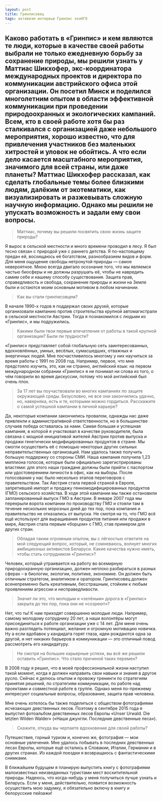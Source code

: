 ```yaml
---
layout: post
title: Гринписовец
tags: активизм интервью Гринпис экоНГО
---
```


Каково работать в «Гринпис» и кем являются те люди, которые в качестве своей работы выбрали не только ежедневную борьбу за сохранение природы, мы решили узнать у Маттиас Шикхофер, экс-координатора международных проектов и директора по коммуникации австрийского офиса этой организации.
Он посетил Минск и поделился многолетним опытом в области эффективной коммуникации при проведении природоохранных и экологических кампаний. Всем, кто в своей работе хотя бы раз сталкивался с организацией даже небольшого мероприятия, хорошо известно, что для привлечения участников без маленьких хитростей и уловок не обойтись. А что если дело касается масштабного мероприятия, значимого для всей страны, или даже планеты? Маттиас Шикхофер рассказал, как сделать глобальные темы более близкими людям, далёким от экотематики, как визуализировать и разжевывать сложную научную информацию.
Однако мы решили не упускать возможность и задали ему свои вопросы.
---

> Маттиас, почему вы решили посвятить свою жизнь защите природы?

Я вырос в сельской местности и много времени проводил в лесу. Я был тесно связан с природой уже с раннего детства. Я по-настоящему предан ей, восхищаюсь её богатством, разнообразием видов и форм. Для меня ощущение свободы нетронутой природы — самое невероятное. Мною всегда двигало осознание того, что мы являемся частью биосферы и не должны разрушать её, чтобы не навредить самим себе и нашему способу существования. Защита прав, справедливость и свобода, сохранение природы и жизни на Земле были и остаются моим основным мотивом в любом начинании.

> Как вы стали гринписовцем?

В начале 1990-х годов я поддержал своих друзей, которые организовали кампанию против строительства крупной автомагистрали в сельской местности Австрии. Тогда я познакомился с людьми из «Гринпис», и мы подружились.

> Какими были твои первые впечатления от работы в такой крупной организации? Были ли трудности?

«Гринпис» представляет собой глобальную сеть заинтересованных, вдохновлённых, умных, весёлых, сумасшедших, отважных и энергичных людей. Мне посчастливилось многому у них научиться за время работы с 1991 по 2008 год. Например, первое, что мне предстояло изучить, это, как ни странно, английский язык: на первом международном собрании «Гринпис» я не понимал ни слова из того, о чём говорили во время дискуссии, потому что мой английский был очень плох.

>  За 17 лет вы поучаствовали во многих кампаниях по защите окружающей среды. Безусловно, не все они закончились удачно, но, наверняка, есть и те, которыми можно гордиться. Расскажите о самой успешной кампании в личной карьере?

Да, некоторые компании закончились провалом, однажды нас даже привлекли к административной ответственности, но в большинстве случаев победа оставалась за нами.
Самая большая и успешная кампания, в которой я участвовал в качестве руководителя, была связана с мощной инициативой жителей Австрии против выпуска и продажи генетически модифицированных продуктов в стране. Мы смогли осуществить её с помощью некоторых других сильных неправительственных организаций. Нам удалось также получить большую поддержку со стороны СМИ. Наша кампания получила 1,23 миллиона голосов, которые были официально зарегистрированы властями: для этого наши граждане должны были прийти с паспортом или удостоверением личности в офис, как на выборы. После голосования у нас было несколько этапов переговоров с правительством. Так Австрия стала первой страной в Европе, запретившей импорт и продажу генномодифицированных продуктов (ГМО) сельского хозяйства.
В ходе этой кампании мы также остановили запланированный выпуск ГМО в Австрии. В январе 2007 года мы перекрыли ворота компании по производству ГМО и стояли там в течение нескольких морозных дней до тех пор, пока компания и правительство не отказались от выпуска.
Не смотря на то, что ГМО всё ещё используют для выращивания продуктов питания или продажи в мире, Австрия стала первым «борцом» с ГМО, став примером для других стран.

> Обладая таким огромным опытом, вы с лёгкостью ответите на мой следующий вопрос, который, не сомневаюсь, волнует многих амбициозных активистов Беларуси. Какие качества нужно иметь, чтобы стать сотрудником «Гринпис»?

Человек, который утраивается на работу во всемирную природоохранную организацию, должен неплохо разбираться в разных сферах – в биологии, экологии, политике, экономике. Он должен быть отличным стратегом, аналитиком и оратором. Гринписовец должен всенепременно быть креативным, бесстрашным, стойким к любым проявлениям агрессии и несправедливости.

> Значит ли это, что молодым и «зелёным» дорога в «Гринпис» закрыта до тех пор, пока они не «созреют»?

Нет, что ты! К нам приходят совершенно молодые люди. Например, самому молодому сотруднику 20 лет, а наши волонтёры могут присоединиться к работе организации уже с 14 лет. Для меня очень важно разглядеть потенциал, желание и огромную мотивацию новичка. Ну а если вдобавок у кандидата горят глаза, идеи рождаются одна за другой, и нет никаких барьеров в коммуникации — это отличный повод рассмотреть его кандидатуру.

> Не смотря на большие карьерные успехи, вы всё же решили оставить «Гринпис». Что стало причиной таких перемен?

В 2008 году я решил, что в моей профессиональной жизни наступил такой момент, когда я должен направить свои навыки и знания в другое русло. Сейчас я делюсь опытом и провожу тренинги по стратегиям принятия решений, по стратегиям коммуникации, по работе над проектами и совместной работе в группе. Однако меня по-прежнему интересуют социальные вопросы, образование, защита прав человека.

Мне очень хотелось бы также поделиться с обществом фотографиями исчезающих девственных лесов. Поэтому в сентябре 2015 года я выпустил фотоальбом девственных лесов Европы «Unser Urwald. Die letzten Wilden Walder» («Наши джунгли. Последние девственные леса»).

> Cкажите, откуда вы черпаете вдохновение для своей работы?

Путешествия, горный туризм и, конечно же, фотография — мои основные увлечения. Мне удалось побывать в последних девственных лесах Европы, которые ещё остались в Словакии, Италии, Германии и в других странах. Из каждой поездки я возвращаюсь с фантастическими снимками.

В ближайшем будущем я планирую выпустить книгу с фотографиями малоизвестных неизведанных туристами мест восхитительной природы. Надеюсь, что когда-нибудь у меня получиться лучше узнать и Беларусь. Если у меня, действительно, появится возможность осуществить мою задумку, я обязательно включу в книгу и белорусские пейзажи!
